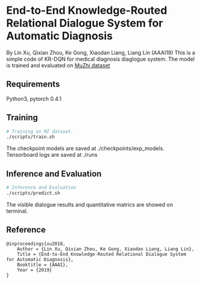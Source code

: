 # End-to-End Knowledge-Routed Relational Dialogue System for Automatic Diagnosis
By Lin Xu, Qixian Zhou, Ke Gong, Xiaodan Liang, Liang Lin (AAAI19)
This is a simple code of KR-DQN for medical diagnosis diaglogue system. The model is trained and evaluated on [MuZhi dataset](http://www.aclweb.org/anthology/P18-2033)

## Requirements
Python3, pytorch 0.4.1


## Training
```Bash
# Training on MZ dataset. 
./scripts/train.sh
```
The checkpoint models are saved at ./checkpoints/exp_models. Tensorboard logs are saved at ./runs

## Inference and Evaluation
```Bash
# Inference and Evaluation
./scripts/predict.sh
```
The visible dialogue results and quantitative matrics are showed on terminal.


## Reference
```
@inproceedings{xu2018,
    Author = {Lin Xu, Qixian Zhou, Ke Gong, Xiaodan Liang, Liang Lin},
    Title = {End-to-End Knowledge-Routed Relational Dialogue System for Automatic Diagnosis},
    Booktitle = {AAAI},
    Year = {2019}
} 
```
